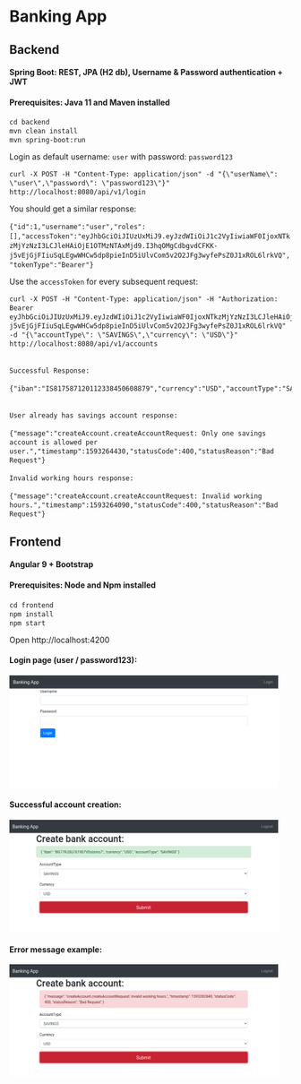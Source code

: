 # Banking App

## Backend 
#### Spring Boot: REST, JPA (H2 db), Username & Password authentication + JWT  

#### Prerequisites: Java 11 and Maven installed

```
cd backend
mvn clean install
mvn spring-boot:run
```

Login as default username: `user` with password: `password123`

```
curl -X POST -H "Content-Type: application/json" -d "{\"userName\": \"user\",\"password\": \"password123\"}" http://localhost:8080/api/v1/login 
```
You should get a similar response: 

`{"id":1,"username":"user","roles":[],"accessToken":"eyJhbGciOiJIUzUxMiJ9.eyJzdWIiOiJ1c2VyIiwiaWF0IjoxNTkzMjYzNzI3LCJleHAiOjE1OTMzNTAxMjd9.I3hqOMgCdbgvdCFKK-j5vEjGjFIiuSqLEgwWHCw5dp8pieInD5iUlvCom5v2O2JFg3wyfePsZ0J1xROL6lrkVQ","tokenType":"Bearer"}`

Use the `accessToken` for every subsequent request: 

```
curl -X POST -H "Content-Type: application/json" -H "Authorization: Bearer eyJhbGciOiJIUzUxMiJ9.eyJzdWIiOiJ1c2VyIiwiaWF0IjoxNTkzMjYzNzI3LCJleHAiOjE1OTMzNTAxMjd9.I3hqOMgCdbgvdCFKK-j5vEjGjFIiuSqLEgwWHCw5dp8pieInD5iUlvCom5v2O2JFg3wyfePsZ0J1xROL6lrkVQ" -d "{\"accountType\": \"SAVINGS\",\"currency\": \"USD\"}" http://localhost:8080/api/v1/accounts


Successful Response: 

{"iban":"IS817587120112338450608879","currency":"USD","accountType":"SAVINGS"}


User already has savings account response: 

{"message":"createAccount.createAccountRequest: Only one savings account is allowed per user.","timestamp":1593264430,"statusCode":400,"statusReason":"Bad Request"}

Invalid working hours response: 

{"message":"createAccount.createAccountRequest: Invalid working hours.","timestamp":1593264090,"statusCode":400,"statusReason":"Bad Request"}
```


## Frontend
#### Angular 9 + Bootstrap
#### Prerequisites: Node and Npm installed

```
cd frontend
npm install 
npm start
```

Open http://localhost:4200

#### Login page (user / password123): 
<img src="img/login.png" width=480 height=200></img>

####  Successful account creation:
<img src="img/successful.png" width=480 height=200></img>

#### Error message example:
<img src="img/invalid.png" width=480 height=200></img>

